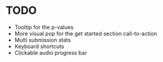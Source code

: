 # TODO
- Tooltip for the p-values
- More visual pop for the get started section call-to-action
- Multi submission stats
- Keyboard shortcuts
- Clickable audio progress bar 
